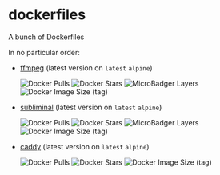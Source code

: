 # dockerfiles
A bunch of Dockerfiles

In no particular order:

- [ffmpeg](https://hub.docker.com/repository/docker/maxcanna/ffmpeg) (latest version on `latest` `alpine`)
    
    ![Docker Pulls](https://img.shields.io/docker/pulls/maxcanna/ffmpeg) ![Docker Stars](https://img.shields.io/docker/stars/maxcanna/ffmpeg) ![MicroBadger Layers](https://img.shields.io/microbadger/layers/maxcanna/ffmpeg) ![Docker Image Size (tag)](https://img.shields.io/docker/image-size/maxcanna/ffmpeg/latest)

- [subliminal](https://hub.docker.com/repository/docker/maxcanna/subliminal) (latest version on `latest` `alpine`)

    ![Docker Pulls](https://img.shields.io/docker/pulls/maxcanna/subliminal) ![Docker Stars](https://img.shields.io/docker/stars/maxcanna/subliminal) ![MicroBadger Layers](https://img.shields.io/microbadger/layers/maxcanna/subliminal) ![Docker Image Size (tag)](https://img.shields.io/docker/image-size/maxcanna/subliminal/latest)

- [caddy](https://hub.docker.com/repository/docker/maxcanna/caddy) (latest version on `latest` `alpine`)

    ![Docker Pulls](https://img.shields.io/docker/pulls/maxcanna/caddy) ![Docker Stars](https://img.shields.io/docker/stars/maxcanna/caddy) ![Docker Image Size (tag)](https://img.shields.io/docker/image-size/maxcanna/caddy/latest)
 
